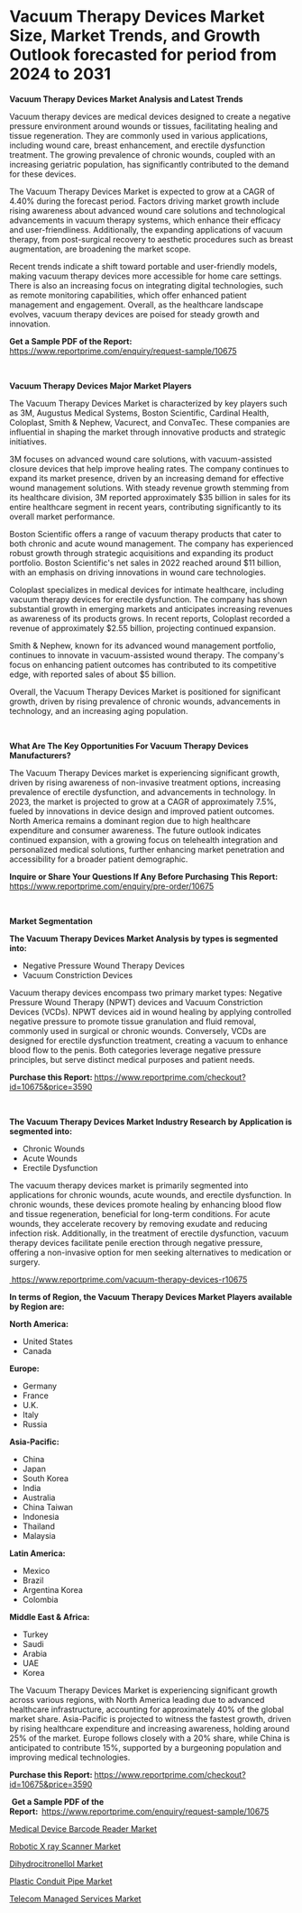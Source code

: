 <p><h1>Vacuum Therapy Devices Market Size, Market Trends, and Growth Outlook forecasted for period from 2024 to 2031</h1></p><p><strong>Vacuum Therapy Devices Market Analysis and Latest Trends</strong></p>
<p><p>Vacuum therapy devices are medical devices designed to create a negative pressure environment around wounds or tissues, facilitating healing and tissue regeneration. They are commonly used in various applications, including wound care, breast enhancement, and erectile dysfunction treatment. The growing prevalence of chronic wounds, coupled with an increasing geriatric population, has significantly contributed to the demand for these devices.</p><p>The Vacuum Therapy Devices Market is expected to grow at a CAGR of 4.40% during the forecast period. Factors driving market growth include rising awareness about advanced wound care solutions and technological advancements in vacuum therapy systems, which enhance their efficacy and user-friendliness. Additionally, the expanding applications of vacuum therapy, from post-surgical recovery to aesthetic procedures such as breast augmentation, are broadening the market scope.</p><p>Recent trends indicate a shift toward portable and user-friendly models, making vacuum therapy devices more accessible for home care settings. There is also an increasing focus on integrating digital technologies, such as remote monitoring capabilities, which offer enhanced patient management and engagement. Overall, as the healthcare landscape evolves, vacuum therapy devices are poised for steady growth and innovation.</p></p>
<p><strong>Get a Sample PDF of the Report:&nbsp;</strong> <a href="https://www.reportprime.com/enquiry/request-sample/10675?utm_campaign=36&utm_medium=2&utm_source=Github&utm_content=ia&utm_term=10102024&utm_id=vacuum-therapy-devices">https://www.reportprime.com/enquiry/request-sample/10675</a></p>
<p>&nbsp;</p>
<p><strong>Vacuum Therapy Devices Major Market Players</strong></p>
<p><p>The Vacuum Therapy Devices Market is characterized by key players such as 3M, Augustus Medical Systems, Boston Scientific, Cardinal Health, Coloplast, Smith & Nephew, Vacurect, and ConvaTec. These companies are influential in shaping the market through innovative products and strategic initiatives.</p><p>3M focuses on advanced wound care solutions, with vacuum-assisted closure devices that help improve healing rates. The company continues to expand its market presence, driven by an increasing demand for effective wound management solutions. With steady revenue growth stemming from its healthcare division, 3M reported approximately $35 billion in sales for its entire healthcare segment in recent years, contributing significantly to its overall market performance.</p><p>Boston Scientific offers a range of vacuum therapy products that cater to both chronic and acute wound management. The company has experienced robust growth through strategic acquisitions and expanding its product portfolio. Boston Scientific's net sales in 2022 reached around $11 billion, with an emphasis on driving innovations in wound care technologies.</p><p>Coloplast specializes in medical devices for intimate healthcare, including vacuum therapy devices for erectile dysfunction. The company has shown substantial growth in emerging markets and anticipates increasing revenues as awareness of its products grows. In recent reports, Coloplast recorded a revenue of approximately $2.55 billion, projecting continued expansion.</p><p>Smith & Nephew, known for its advanced wound management portfolio, continues to innovate in vacuum-assisted wound therapy. The company's focus on enhancing patient outcomes has contributed to its competitive edge, with reported sales of about $5 billion.</p><p>Overall, the Vacuum Therapy Devices Market is positioned for significant growth, driven by rising prevalence of chronic wounds, advancements in technology, and an increasing aging population.</p></p>
<p>&nbsp;</p>
<p><strong>What Are The Key Opportunities For Vacuum Therapy Devices Manufacturers?</strong></p>
<p><p>The Vacuum Therapy Devices market is experiencing significant growth, driven by rising awareness of non-invasive treatment options, increasing prevalence of erectile dysfunction, and advancements in technology. In 2023, the market is projected to grow at a CAGR of approximately 7.5%, fueled by innovations in device design and improved patient outcomes. North America remains a dominant region due to high healthcare expenditure and consumer awareness. The future outlook indicates continued expansion, with a growing focus on telehealth integration and personalized medical solutions, further enhancing market penetration and accessibility for a broader patient demographic.</p></p>
<p><strong>Inquire or Share Your Questions If Any Before Purchasing This Report:</strong> <a href="https://www.reportprime.com/enquiry/pre-order/10675?utm_campaign=36&utm_medium=2&utm_source=Github&utm_content=ia&utm_term=10102024&utm_id=vacuum-therapy-devices">https://www.reportprime.com/enquiry/pre-order/10675</a></p>
<p>&nbsp;</p>
<p><strong>Market Segmentation</strong></p>
<p><strong>The Vacuum Therapy Devices Market Analysis by types is segmented into:</strong></p>
<p><ul><li>Negative Pressure Wound Therapy Devices</li><li>Vacuum Constriction Devices</li></ul></p>
<p><p>Vacuum therapy devices encompass two primary market types: Negative Pressure Wound Therapy (NPWT) devices and Vacuum Constriction Devices (VCDs). NPWT devices aid in wound healing by applying controlled negative pressure to promote tissue granulation and fluid removal, commonly used in surgical or chronic wounds. Conversely, VCDs are designed for erectile dysfunction treatment, creating a vacuum to enhance blood flow to the penis. Both categories leverage negative pressure principles, but serve distinct medical purposes and patient needs.</p></p>
<p><strong>Purchase this Report:&nbsp;</strong><a href="https://www.reportprime.com/checkout?id=10675&price=3590&utm_campaign=36&utm_medium=2&utm_source=Github&utm_content=ia&utm_term=10102024&utm_id=vacuum-therapy-devices">https://www.reportprime.com/checkout?id=10675&price=3590</a></p>
<p>&nbsp;</p>
<p><strong>The Vacuum Therapy Devices Market Industry Research by Application is segmented into:</strong></p>
<p><ul><li>Chronic Wounds</li><li>Acute Wounds</li><li>Erectile Dysfunction</li></ul></p>
<p><p>The vacuum therapy devices market is primarily segmented into applications for chronic wounds, acute wounds, and erectile dysfunction. In chronic wounds, these devices promote healing by enhancing blood flow and tissue regeneration, beneficial for long-term conditions. For acute wounds, they accelerate recovery by removing exudate and reducing infection risk. Additionally, in the treatment of erectile dysfunction, vacuum therapy devices facilitate penile erection through negative pressure, offering a non-invasive option for men seeking alternatives to medication or surgery.</p></p>
<p><a href="https://www.reportprime.com/vacuum-therapy-devices-r10675?utm_campaign=36&utm_medium=2&utm_source=Github&utm_content=ia&utm_term=10102024&utm_id=vacuum-therapy-devices">&nbsp;https://www.reportprime.com/vacuum-therapy-devices-r10675</a></p>
<p><strong>In terms of Region, the Vacuum Therapy Devices Market Players available by Region are:</strong></p>
<p>
    <p> <strong> North America: </strong>
        <ul>
            <li>United States</li>
            <li>Canada</li>
        </ul>
        </p> 
    <p> <strong> Europe: </strong>
        <ul>
            <li>Germany</li>
            <li>France</li>
            <li>U.K.</li>
            <li>Italy</li>
            <li>Russia</li>
        </ul>
        </p> 
    <p> <strong> Asia-Pacific: </strong>
        <ul>
            <li>China</li>
            <li>Japan</li>
            <li>South Korea</li>
            <li>India</li>
            <li>Australia</li>
            <li>China Taiwan</li>
            <li>Indonesia</li>
            <li>Thailand</li>
            <li>Malaysia</li>
        </ul>
        </p> 
    <p> <strong> Latin America: </strong>
        <ul>
            <li>Mexico</li>
            <li>Brazil</li>
            <li>Argentina Korea</li>
            <li>Colombia</li>
        </ul>
        </p> 
    <p> <strong> Middle East & Africa: </strong>
        <ul>
            <li>Turkey</li>
            <li>Saudi</li>
            <li>Arabia</li>
            <li>UAE</li>
            <li>Korea</li>
        </ul>
    </p>
    </p>
<p><p>The Vacuum Therapy Devices Market is experiencing significant growth across various regions, with North America leading due to advanced healthcare infrastructure, accounting for approximately 40% of the global market share. Asia-Pacific is projected to witness the fastest growth, driven by rising healthcare expenditure and increasing awareness, holding around 25% of the market. Europe follows closely with a 20% share, while China is anticipated to contribute 15%, supported by a burgeoning population and improving medical technologies.</p></p>
<p><strong>Purchase this Report: </strong><a href="https://www.reportprime.com/checkout?id=10675&price=3590&utm_campaign=36&utm_medium=2&utm_source=Github&utm_content=ia&utm_term=10102024&utm_id=vacuum-therapy-devices">https://www.reportprime.com/checkout?id=10675&price=3590</a></p>
<p>&nbsp;<strong>Get a Sample PDF of the Report:&nbsp;&nbsp;</strong><a href="https://www.reportprime.com/enquiry/request-sample/10675?utm_campaign=36&utm_medium=2&utm_source=Github&utm_content=ia&utm_term=10102024&utm_id=vacuum-therapy-devices">https://www.reportprime.com/enquiry/request-sample/10675</a></p>
<p><strong></strong></p>
<p><p><a href="https://github.com/SanjidaKhan901/Market-Research-Report-List-1/blob/main/medical-device-barcode-reader-market.md?utm_campaign=36&utm_medium=2&utm_source=Github&utm_content=ia&utm_term=10102024&utm_id=vacuum-therapy-devices">Medical Device Barcode Reader Market</a></p><p><a href="https://github.com/AngelaWalsh696/Market-Research-Report-List-1/blob/main/robotic-x-ray-scanner-market.md?utm_campaign=36&utm_medium=2&utm_source=Github&utm_content=ia&utm_term=10102024&utm_id=vacuum-therapy-devices">Robotic X ray Scanner Market</a></p><p><a href="https://www.linkedin.com/pulse/comprehensive-dihydrocitronellol-market-report-regional-analysis-pf2gc?utm_campaign=36&utm_medium=2&utm_source=Github&utm_content=ia&utm_term=10102024&utm_id=vacuum-therapy-devices">Dihydrocitronellol Market</a></p><p><a href="https://www.linkedin.com/pulse/plastic-conduit-pipe-market-indicators-size-regional-breakdown-ktlbc?utm_campaign=36&utm_medium=2&utm_source=Github&utm_content=ia&utm_term=10102024&utm_id=vacuum-therapy-devices">Plastic Conduit Pipe Market</a></p><p><a href="https://issuu.com/reportprime-2/docs/telecom-managed-services-market-siz_a2067cce184f1e?utm_campaign=36&utm_medium=2&utm_source=Github&utm_content=ia&utm_term=10102024&utm_id=vacuum-therapy-devices">Telecom Managed Services Market</a></p></p>